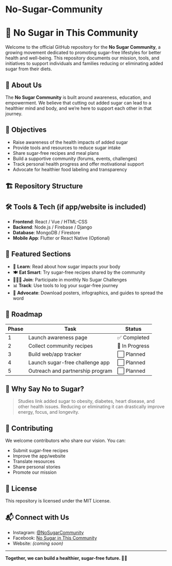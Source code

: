 # No-Sugar-Community
# 🚫 No Sugar in This Community

Welcome to the official GitHub repository for the **No Sugar Community**, a growing movement dedicated to promoting sugar-free lifestyles for better health and well-being. This repository documents our mission, tools, and initiatives to support individuals and families reducing or eliminating added sugar from their diets.

## 🧠 About Us

The **No Sugar Community** is built around awareness, education, and empowerment. We believe that cutting out added sugar can lead to a healthier mind and body, and we’re here to support each other in that journey.

## 🌟 Objectives

- Raise awareness of the health impacts of added sugar  
- Provide tools and resources to reduce sugar intake  
- Share sugar-free recipes and meal plans  
- Build a supportive community (forums, events, challenges)  
- Track personal health progress and offer motivational support  
- Advocate for healthier food labeling and transparency  

## 🏗️ Repository Structure



## 🛠️ Tools & Tech (if app/website is included)

- **Frontend**: React / Vue / HTML-CSS
- **Backend**: Node.js / Firebase / Django
- **Database**: MongoDB / Firestore
- **Mobile App**: Flutter or React Native (Optional)

## 📖 Featured Sections

- 📘 **Learn**: Read about how sugar impacts your body  
- 🍽️ **Eat Smart**: Try sugar-free recipes shared by the community  
- 🧑‍🤝‍🧑 **Join**: Participate in monthly No Sugar Challenges  
- 📊 **Track**: Use tools to log your sugar-free journey  
- 📣 **Advocate**: Download posters, infographics, and guides to spread the word  

## 📆 Roadmap

| Phase | Task                              | Status      |
|-------|-----------------------------------|-------------|
| 1     | Launch awareness page             | ✅ Completed |
| 2     | Collect community recipes         | 🔄 In Progress |
| 3     | Build web/app tracker             | ⬜ Planned   |
| 4     | Launch sugar-free challenge app   | ⬜ Planned   |
| 5     | Outreach and partnership program  | ⬜ Planned   |

## 🧁 Why Say No to Sugar?

> Studies link added sugar to obesity, diabetes, heart disease, and other health issues. Reducing or eliminating it can drastically improve energy, focus, and longevity.

## 🤝 Contributing

We welcome contributors who share our vision. You can:
- Submit sugar-free recipes
- Improve the app/website
- Translate resources
- Share personal stories
- Promote our mission

## 📄 License

This repository is licensed under the MIT License.

## 📬 Connect with Us

- Instagram: [@NoSugarCommunity](https://instagram.com)
- Facebook: [No Sugar in This Community](https://facebook.com)
- Website: *(coming soon)*

---

**Together, we can build a healthier, sugar-free future. 💪🍃**

